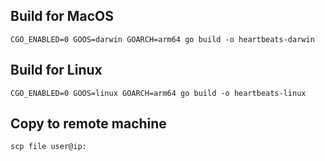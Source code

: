 ## Build for MacOS

```
CGO_ENABLED=0 GOOS=darwin GOARCH=arm64 go build -o heartbeats-darwin
```

## Build for Linux

```
CGO_ENABLED=0 GOOS=linux GOARCH=arm64 go build -o heartbeats-linux
```

## Copy to remote machine 

```
scp file user@ip:
```